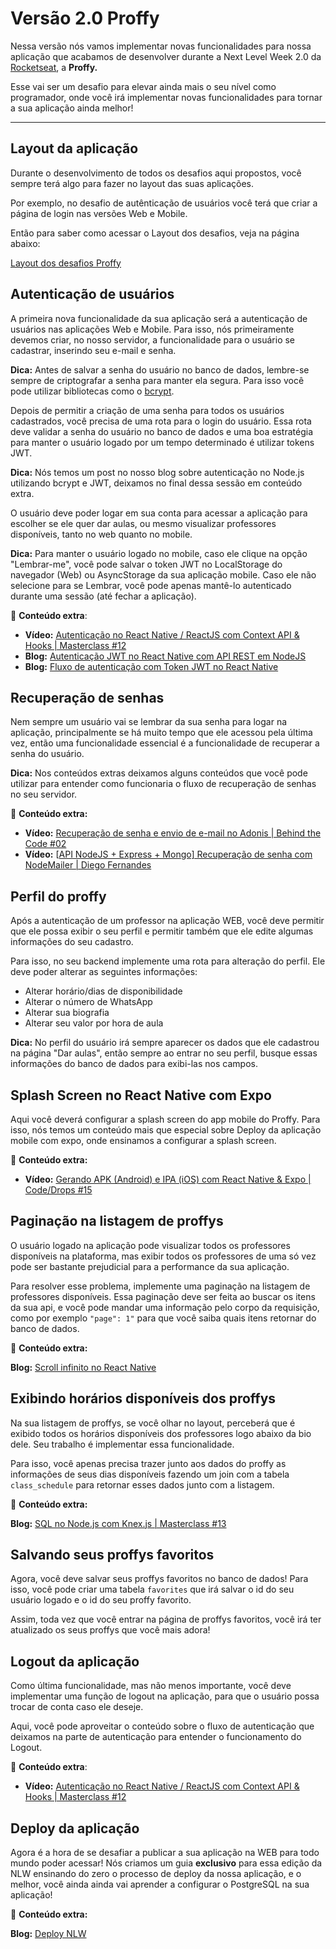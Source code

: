 # Versão 2.0 Proffy

Nessa versão nós vamos implementar novas funcionalidades para nossa aplicação que acabamos de desenvolver durante a Next Level Week 2.0 da [Rocketseat](https://rocketseat.com.br/), a **Proffy.**

Esse vai ser um desafio para elevar ainda mais o seu nível como programador, onde você irá implementar novas funcionalidades para tornar a sua aplicação ainda melhor!

------

## Layout da aplicação

Durante o desenvolvimento de todos os desafios aqui propostos, você sempre terá algo para fazer no layout das suas aplicações.

Por exemplo, no desafio de autênticação de usuários você terá que criar a página de login nas versões Web e Mobile.

Então para saber como acessar o Layout dos desafios, veja na página abaixo:

[Layout dos desafios Proffy](https://www.notion.so/Layout-dos-desafios-Proffy-b65b509655194c02b3b4c9d4c74b78b4)

## Autenticação de usuários

A primeira nova funcionalidade da sua aplicação será a autenticação de usuários nas aplicações Web e Mobile. Para isso, nós primeiramente devemos criar, no nosso servidor, a funcionalidade para o usuário se cadastrar, inserindo seu e-mail e senha.

**Dica:** Antes de salvar a senha do usuário no banco de dados, lembre-se sempre de criptografar a senha para manter ela segura. Para isso você pode utilizar bibliotecas como o [bcrypt](https://www.npmjs.com/package/bcrypt).

Depois de permitir a criação de uma senha para todos os usuários cadastrados, você precisa de uma rota para o login do usuário. Essa rota deve validar a senha do usuário no banco de dados e uma boa estratégia para manter o usuário logado por um tempo determinado é utilizar tokens JWT.

**Dica:** Nós temos um post no nosso blog sobre autenticação no Node.js utilizando bcrypt e JWT, deixamos no final dessa sessão em conteúdo extra.

O usuário deve poder logar em sua conta para acessar a aplicação para escolher se ele quer dar aulas, ou mesmo visualizar professores disponíveis, tanto no web quanto no mobile.

**Dica:** Para manter o usuário logado no mobile, caso ele clique na opção "Lembrar-me", você pode salvar o token JWT no LocalStorage do navegador (Web) ou AsyncStorage da sua aplicação mobile. Caso ele não selecione para se Lembrar, você pode apenas mantê-lo autenticado durante uma sessão (até fechar a aplicação).

📖 **Conteúdo extra**:

- **Vídeo:** [Autenticação no React Native / ReactJS com Context API & Hooks | Masterclass #12](https://www.youtube.com/watch?v=KISMYYXSIX8)
- **Blog:** [Autenticação JWT no React Native com API REST em NodeJS](https://blog.rocketseat.com.br/autenticacao-react-native-nodejs/)
- **Blog:** [Fluxo de autenticação com Token JWT no React Native](https://blog.rocketseat.com.br/fluxo-de-autenticacao-com-react-native/)

## Recuperação de senhas

Nem sempre um usuário vai se lembrar da sua senha para logar na aplicação, principalmente se há muito tempo que ele acessou pela última vez, então uma funcionalidade essencial é a funcionalidade de recuperar a senha do usuário.

**Dica:** Nos conteúdos extras deixamos alguns conteúdos que você pode utilizar para entender como funcionaria o fluxo de recuperação de senhas no seu servidor.

📖 **Conteúdo extra:**

- **Vídeo:** [Recuperação de senha e envio de e-mail no Adonis | Behind the Code #02](https://www.youtube.com/watch?v=R7WTFLM1lto)
- **Vídeo:** [[API NodeJS + Express + Mongo\] Recuperação de senha com NodeMailer | Diego Fernandes](https://www.youtube.com/watch?v=Zwdv9RllPqU)

## Perfil do proffy

Após a autenticação de um professor na aplicação WEB, você deve permitir que ele possa exibir o seu perfil e permitir também que ele edite algumas informações do seu cadastro.

Para isso, no seu backend implemente uma rota para alteração do perfil. Ele deve poder alterar as seguintes informações:

- Alterar horário/dias de disponibilidade
- Alterar o número de WhatsApp
- Alterar sua biografia
- Alterar seu valor por hora de aula

**Dica:** No perfil do usuário irá sempre aparecer os dados que ele cadastrou na página "Dar aulas", então sempre ao entrar no seu perfil, busque essas informações do banco de dados para exibi-las nos campos.

## Splash Screen no React Native com Expo

Aqui você deverá configurar a splash screen do app mobile do Proffy. Para isso, nós temos um conteúdo mais que especial sobre Deploy da aplicação mobile com expo, onde ensinamos a configurar a splash screen.

📖 **Conteúdo extra:**

- **Vídeo:** [Gerando APK (Android) e IPA (iOS) com React Native & Expo | Code/Drops #15](https://www.youtube.com/watch?v=wYMvzbfBdYI)

## Paginação na listagem de proffys

O usuário logado na aplicação pode visualizar todos os professores disponíveis na plataforma, mas exibir todos os professores de uma só vez pode ser bastante prejudicial para a performance da sua aplicação.

Para resolver esse problema, implemente uma paginação na listagem de professores disponíveis. Essa paginação deve ser feita ao buscar os itens da sua api, e você pode mandar uma informação pelo corpo da requisição, como por exemplo `"page": 1"` para que você saiba quais itens retornar do banco de dados.

📖 **Conteúdo extra:**

**Blog:** [Scroll infinito no React Native](https://blog.rocketseat.com.br/scroll-infinito-no-react-native/)

## Exibindo horários disponíveis dos proffys

Na sua listagem de proffys, se você olhar no layout, perceberá que é exibido todos os horários disponíveis dos professores logo abaixo da bio dele. Seu trabalho é implementar essa funcionalidade.

Para isso, você apenas precisa trazer junto aos dados do proffy as informações de seus dias disponíveis fazendo um join com a tabela `class_schedule` para retornar esses dados junto com a listagem.

📖 **Conteúdo extra:**

**Blog:** [SQL no Node.js com Knex.js | Masterclass #13](https://www.youtube.com/watch?v=U7GjS3FuSkA)

## Salvando seus proffys favoritos

Agora, você deve salvar seus proffys favoritos no banco de dados! Para isso, você pode criar uma tabela `favorites` que irá salvar o id do seu usuário logado e o id do seu proffy favorito.

Assim, toda vez que você entrar na página de proffys favoritos, você irá ter atualizado os seus proffys que você mais adora!

## Logout da aplicação

Como última funcionalidade, mas não menos importante, você deve implementar uma função de logout na aplicação, para que o usuário possa trocar de conta caso ele deseje.

Aqui, você pode aproveitar o conteúdo sobre o fluxo de autenticação que deixamos na parte de autenticação para entender o funcionamento do Logout.

📖 **Conteúdo extra**:

- **Vídeo:** [Autenticação no React Native / ReactJS com Context API & Hooks | Masterclass #12](https://www.youtube.com/watch?v=KISMYYXSIX8)

## Deploy da aplicação

Agora é a hora de se desafiar a publicar a sua aplicação na WEB para todo mundo poder acessar! Nós criamos um guia **exclusivo** para essa edição da NLW ensinando do zero o processo de deploy da nossa aplicação, e o melhor, você ainda ainda vai aprender a configurar o PostgreSQL na sua aplicação!

📖 **Conteúdo extra:**

**Blog:** [Deploy NLW](https://www.notion.so/Deploy-NLW-56f2a980c20e41d6b1dd22a4d1348e6e)